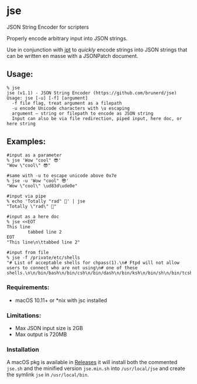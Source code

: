 # jse
JSON String Encoder for scripters

Properly encode arbitrary input into JSON strings.

Use in conjunction with [jpt](https://guthub.com/brunerd/jpt) to _quickly_ encode strings into JSON strings that can be written en masse with a JSONPatch document.

## Usage:
```
% jse
jse (v1.1) - JSON String Encoder (https://github.com/brunerd/jse)
Usage: jse [-u] [-f] [argument]
  -f file flag, treat argument as a filepath
  -u encode Unicode characters with \u escaping
  argument – string or filepath to encode as JSON string
  Input can also be via file redirection, piped input, here doc, or here string
```

## Examples:
```
#input as a parameter
% jse 'Wow "cool" 😎' 
"Wow \"cool\" 😎"

#same with -u to escape unicode above 0x7e
% jse -u 'Wow "cool" 😎' 
"Wow \"cool\" \ud83d\ude0e"

#input via pipe
% echo 'Totally "rad" 🤙' | jse   
"Totally \"rad\" 🤙"

#input as a here doc
% jse <<EOT
This line
        tabbed line 2
EOT
"This line\n\ttabbed line 2"

#input from file
% jse -f /private/etc/shells 
"# List of acceptable shells for chpass(1).\n# Ftpd will not allow users to connect who are not using\n# one of these shells.\n\n/bin/bash\n/bin/csh\n/bin/dash\n/bin/ksh\n/bin/sh\n/bin/tcsh\n/bin/zsh\n"
```

### Requirements:
* macOS 10.11+ or \*nix with jsc installed

### Limitations:
* Max JSON input size is 2GB
* Max output is 720MB

### Installation
A macOS pkg is available in [Releases](https://github.com/brunerd/jse/releases) it will install both the commented `jse.sh` and the minified version `jse.min.sh` into `/usr/local/jse` and create the symlink `jse` in `/usr/local/bin`.
